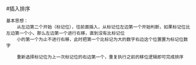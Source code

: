#插入排序

    基本思想：
        从左边第二个开始（标记位），往前面插入，从标记位左边第一个开始判断，如果标记位比左边第一个小，那么左边第一个进行右移，直到没有比标记位
        小的第一个为止不进行右移，此时把第一个比标记为大的数字右边这个位置置为标记位数字
        
        重新选择标记位为上一次标记位的右边第一个，重复执行之前的移位逻辑即可完成排序
